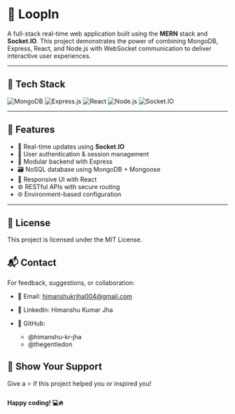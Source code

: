 # 🚀 LoopIn

A full-stack real-time web application built using the **MERN** stack and **Socket.IO**. This project demonstrates the power of combining MongoDB, Express, React, and Node.js with WebSocket communication to deliver interactive user experiences.

---

## 🔧 Tech Stack

<p align="left">
  <img src="https://img.shields.io/badge/MongoDB-4EA94B?style=for-the-badge&logo=mongodb&logoColor=white" alt="MongoDB"/>
  <img src="https://img.shields.io/badge/Express.js-000000?style=for-the-badge&logo=express&logoColor=white" alt="Express.js"/>
  <img src="https://img.shields.io/badge/React-61DAFB?style=for-the-badge&logo=react&logoColor=black" alt="React"/>
  <img src="https://img.shields.io/badge/Node.js-339933?style=for-the-badge&logo=nodedotjs&logoColor=white" alt="Node.js"/>
  <img src="https://img.shields.io/badge/Socket.IO-010101?style=for-the-badge&logo=socket.io&logoColor=white" alt="Socket.IO"/>
</p>

---

## 📌 Features

- 🔄 Real-time updates using **Socket.IO**
- 🔐 User authentication & session management
- 📂 Modular backend with Express
- 🗃️ NoSQL database using MongoDB + Mongoose
- 🎨 Responsive UI with React
- ⚙️ RESTful APIs with secure routing
- 🌐 Environment-based configuration
- ---
## 🧾 License
This project is licensed under the MIT License.

## 📬 Contact
For feedback, suggestions, or collaboration:

- 📧 Email: himanshukrjha004@gmail.com

- 💼 LinkedIn: Himanshu Kumar Jha

- 🐙 GitHub: 
  -  @himanshu-kr-jha
  -  @thegentledon


## 🌟 Show Your Support
Give a ⭐️ if this project helped you or inspired you!

#### Happy coding! 💻🔥